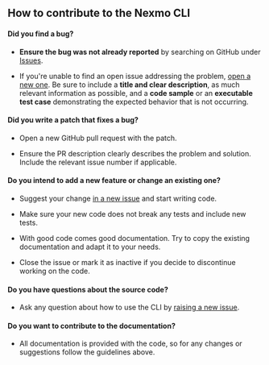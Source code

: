 ## How to contribute to the Nexmo CLI

#### **Did you find a bug?**

* **Ensure the bug was not already reported** by searching on GitHub under [Issues](https://github.com/nexmo/nexmo-cli/issues).

* If you're unable to find an open issue addressing the problem, [open a new one](https://github.com/nexmo/nexmo-cli/issues/new). Be sure to include a **title and clear description**, as much relevant information as possible, and a **code sample** or an **executable test case** demonstrating the expected behavior that is not occurring.

#### **Did you write a patch that fixes a bug?**

* Open a new GitHub pull request with the patch.

* Ensure the PR description clearly describes the problem and solution. Include the relevant issue number if applicable.

#### **Do you intend to add a new feature or change an existing one?**

* Suggest your change [in a new issue](https://github.com/nexmo/nexmo-cli/issues/new) and start writing code.

* Make sure your new code does not break any tests and include new tests.

* With good code comes good documentation. Try to copy the existing documentation and adapt it to your needs.

* Close the issue or mark it as inactive if you decide to discontinue working on the code.

#### **Do you have questions about the source code?**

* Ask any question about how to use the CLI by [raising a new issue](https://github.com/nexmo/nexmo-cli/issues/new).

#### **Do you want to contribute to the documentation?**

* All documentation is provided with the code, so for any changes or suggestions follow the guidelines above.
